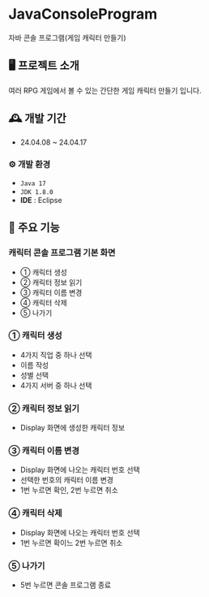 # JavaConsoleProgram
자바 콘솔 프로그램(게임 캐릭터 만들기)

## 🖥️ 프로젝트 소개
여러 RPG 게임에서 볼 수 있는 간단한 게임 캐릭터 만들기 입니다.

## 🕰️ 개발 기간
* 24.04.08 ~ 24.04.17

### ⚙️ 개발 환경
- `Java 17`
- `JDK 1.8.0`
- **IDE** : Eclipse

## 📌 주요 기능
### 캐릭터 콘솔 프로그램 기본 화면
- ① 캐릭터 생성
- ② 캐릭터 정보 읽기
- ③ 캐릭터 이름 변경
- ④ 캐릭터 삭제
- ⑤ 나가기

### ① 캐릭터 생성
- 4가지 직업 중 하나 선택
- 이름 작성
- 성별 선택
- 4가지 서버 중 하나 선택

### ② 캐릭터 정보 읽기
- Display 화면에 생성한 캐릭터 정보

### ③ 캐릭터 이름 변경
- Display 화면에 나오는 캐릭터 번호 선택
- 선택한 번호의 캐릭터 이름 변경
- 1번 누르면 확인, 2번 누르면 취소

### ④ 캐릭터 삭제
- Display 화면에 나오는 캐릭터 번호 선택
- 1번 누르면 확이느 2번 누르면 취소

### ⑤ 나가기
- 5번 누르면 콘솔 프로그램 종료
